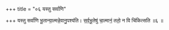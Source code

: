 +++
title = "०६ यस्तु सर्वाणि"

+++
यस्तु सर्वा॑णि भू॒तान्या॒त्मन्ने॒वानु॒पश्य॑ति। स॒र्व॒भू॒तेषु॑ चा॒त्मानं॒ ततो॒ न वि चि॑कित्सति ॥६ ॥